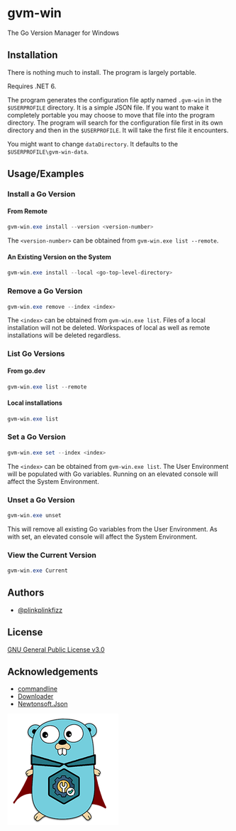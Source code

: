 
# gvm-win

The Go Version Manager for Windows




## Installation

There is nothing much to install. The program is largely portable. 


Requires .NET 6.

The program generates the configuration file aptly named `.gvm-win` in the `$USERPROFILE` directory. It is a simple JSON file. If you want to make it completely portable you may choose to move that file into the program directory. The program will search for the configuration file first in its own directory and then in the `$USERPROFILE`. It will take the first file it encounters.

You might want to change `dataDirectory`. It defaults to the `$USERPROFILE\gvm-win-data`.
## Usage/Examples

### Install a Go Version
#### From Remote
```powershell
gvm-win.exe install --version <version-number>
```
The `<version-number>` can be obtained from `gvm-win.exe list --remote`.
#### An Existing Version on the System
```powershell
gvm-win.exe install --local <go-top-level-directory>
```

### Remove a Go Version
```powershell
gvm-win.exe remove --index <index>
```
The `<index>` can be obtained from `gvm-win.exe list`. Files of a local installation will not be deleted. Workspaces of local as well as remote installations will be deleted regardless.

### List Go Versions
#### From go.dev
```powershell
gvm-win.exe list --remote
```
#### Local installations
```powershell
gvm-win.exe list
```

### Set a Go Version
```powershell
gvm-win.exe set --index <index>
```
The `<index>` can be obtained from `gvm-win.exe list`. The User Environment will be populated with Go variables. Running on an elevated console will affect the System Environment.

### Unset a Go Version
```powershell
gvm-win.exe unset
```
This will remove all existing Go variables from the User Environment. As with set, an elevated console will affect the System Environment.

### View the Current Version
```powershell
gvm-win.exe Current
```
## Authors

- [@plinkplinkfizz](https://www.github.com/plinkplinkfizz)


## License

[GNU General Public License v3.0](https://choosealicense.com/licenses/gpl-3.0/)


## Acknowledgements

 - [commandline](https://github.com/commandlineparser/commandline)
 - [Downloader](https://github.com/bezzad/Downloader)
 - [Newtonsoft.Json](https://github.com/JamesNK/Newtonsoft.Json)


![Logo](gvm-win_250x250.png)


